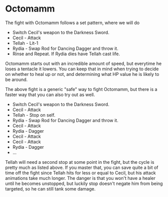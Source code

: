 # Octomamm

The fight with Octomamm follows a set pattern, where we will do

  * Switch Cecil's weapon to the Darkness Sword.
  * Cecil - Attack
  * Tellah - Lit-1
  * Rydia - Swap Rod for Dancing Dagger and throw it.
  * Rinse and Repeat. If Rydia dies have Tellah cast life.

Octomamm starts out with an incredible amount of speed, but everytime he loses
a tentacle it lowers. You can keep that in mind when trying to decide on whether
to heal up or not, and determining what HP value he is likely to be around.

The above fight is a generic "safe" way to fight Octomamm, but there is a faster
way that you can also try out as well.

  * Switch Cecil's weapon to the Darkness Sword.
  * Cecil - Attack
  * Tellah - Stop on self.
  * Rydia - Swap Rod for Dancing Dagger and throw it.
  * Cecil - Attack
  * Rydia - Dagger
  * Cecil - Attack
  * Cecil - Attack
  * Rydia - Dagger
  * ...

Tellah will need a second stop at some point in the fight, but the cycle is
pretty much as listed above. If you master that, you can save quite a bit of
time off the fight since Tellah hits for less or equal to Cecil, but his attack
animations take much longer. The danger is that you won't have a healer until he
becomes unstopped, but luckily stop doesn't negate him from being targeted, so
he can still tank some damage.